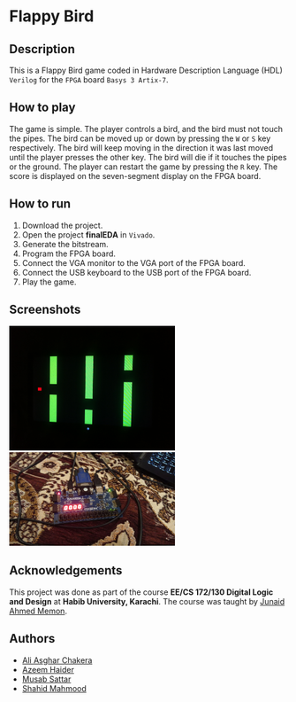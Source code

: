 # Flappy Bird

## Description
This is a Flappy Bird game coded in Hardware Description Language (HDL) `Verilog` for the `FPGA` board `Basys 3 Artix-7`.

## How to play
The game is simple. The player controls a bird, and the bird must not touch the pipes. The bird can be moved up or down by pressing the `W` or `S` key respectively. The bird will keep moving in the direction it was last moved until the player presses the other key. The bird will die if it touches the pipes or the ground. The player can restart the game by pressing the `R` key. The score is displayed on the seven-segment display on the FPGA board.

## How to run
1. Download the project.
2. Open the project **finalEDA** in `Vivado`.
3. Generate the bitstream.
4. Program the FPGA board.
5. Connect the VGA monitor to the VGA port of the FPGA board.
6. Connect the USB keyboard to the USB port of the FPGA board.
7. Play the game.

## Screenshots
<img src="flappy.jpg" alt="game" width="300">
<img src="Report/score1.jpeg" alt="score" width="300">

## Acknowledgements
This project was done as part of the course **EE/CS 172/130 Digital Logic and Design** at **Habib University, Karachi**. The course was taught by [Junaid Ahmed Memon](https://eng.ox.ac.uk/people/junaid-ahmed-memon/).

## Authors
- [Ali Asghar Chakera](https://github.com/aliasgharchakera)
- [Azeem Haider](https://github.com/A-Haider13)
- [Musab Sattar](https://github.com/musabsattar70)
- [Shahid Mahmood](https://github.com/MshahidMahmood)